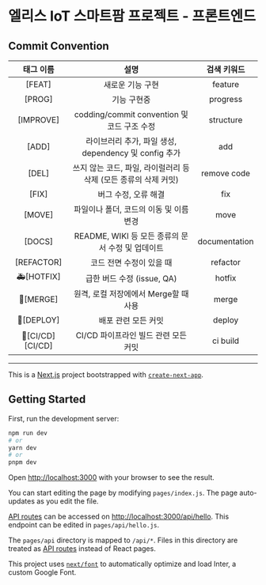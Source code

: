 # 엘리스 IoT 스마트팜 프로젝트 - 프론트엔드

## Commit Convention

|    태그 이름     |                               설명                               |  검색 키워드  |
| :--------------: | :--------------------------------------------------------------: | :-----------: |
|      [FEAT]      |                         새로운 기능 구현                         |    feature    |
|      [PROG]      |                           기능 구현중                            |   progress    |
|    [IMPROVE]     |           codding/commit convention 및 코드 구조 수정            |   structure   |
|      [ADD]       |      라이브러리 추가, 파일 생성, dependency 및 config 추가       |      add      |
|      [DEL]       | 쓰지 않는 코드, 파일, 라이럴러리 등 삭제 (모든 종류의 삭제 커밋) |  remove code  |
|      [FIX]       |                       버그 수정, 오류 해결                       |      fix      |
|      [MOVE]      |             파일이나 폴더, 코드의 이동 및 이름 변경              |     move      |
|      [DOCS]      |        README, WIKI 등 모든 종류의 문서 수정 및 업데이트         | documentation |
|    [REFACTOR]    |                     코드 전면 수정이 있을 때                     |   refactor    |
|   🚑️[HOTFIX]    |                    급한 버드 수정 (issue, QA)                    |    hotfix     |
|    🔀[MERGE]     |              원격, 로컬 저장에에서 Merge할 때 사용               |     merge     |
|    🚀[DEPLOY]    |                       배포 관련 모든 커밋                        |    deploy     |
| 👷[CI/CD][CI/CD] |               CI/CD 파이프라인 빌드 관련 모든 커밋               |   ci build    |

---

This is a [Next.js](https://nextjs.org/) project bootstrapped with [`create-next-app`](https://github.com/vercel/next.js/tree/canary/packages/create-next-app).

## Getting Started

First, run the development server:

```bash
npm run dev
# or
yarn dev
# or
pnpm dev
```

Open [http://localhost:3000](http://localhost:3000) with your browser to see the result.

You can start editing the page by modifying `pages/index.js`. The page auto-updates as you edit the file.

[API routes](https://nextjs.org/docs/api-routes/introduction) can be accessed on [http://localhost:3000/api/hello](http://localhost:3000/api/hello). This endpoint can be edited in `pages/api/hello.js`.

The `pages/api` directory is mapped to `/api/*`. Files in this directory are treated as [API routes](https://nextjs.org/docs/api-routes/introduction) instead of React pages.

This project uses [`next/font`](https://nextjs.org/docs/basic-features/font-optimization) to automatically optimize and load Inter, a custom Google Font.
